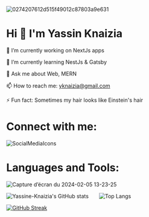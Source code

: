 ![0274207612d515f49012c87803a9e631](https://github.com/Yassine-Knaizia/Yassine-Knaizia/assets/66827202/8389382a-e601-413d-b366-9f2e4deef989)

# **Hi 👋 I'm Yassin Knaizia**

🔭 I’m currently working on NextJs apps

🌱 I’m currently learning NestJs & Gatsby

💬 Ask me about Web, MERN

📫 How to reach me: yknaizia@gmail.com

⚡ Fun fact: Sometimes my hair looks like Einstein's hair 

# **Connect with me:**

![SocialMediaIcons](https://github.com/Yassine-Knaizia/Yassine-Knaizia/assets/66827202/b15d232a-ef66-4a85-8057-67255708cf98)

# **Languages and Tools:**

![Capture d’écran du 2024-02-05 13-23-25](https://github.com/Yassine-Knaizia/Yassine-Knaizia/assets/66827202/0edbfbb4-3187-42c9-a7f1-9b9441429c26)

![Yassine-Knaizia's GitHub stats](https://github-readme-stats.vercel.app/api?username=Yassine-Knaizia&show_icons=true&theme=dracula) &nbsp;&nbsp;&nbsp;&nbsp;&nbsp;&nbsp;![Top Langs](https://github-readme-stats.vercel.app/api/top-langs/?username=Yassine-Knaizia&theme=dracula)

[![GitHub Streak](https://streak-stats.demolab.com/?user=Yassine-Knaizia)](https://git.io/streak-stats&theme=dracula)






